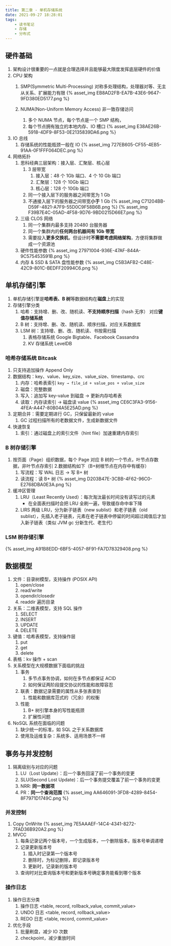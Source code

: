 ```yaml
---
title: 第二章 - 单机存储系统
date: 2021-09-27 18:28:01
tags:
    - 读书笔记
    - 存储
    - 分布式
---
```

## 硬件基础
1. 架构设计很重要的一点就是合理选择并且能够最大限度发挥底层硬件的价值
2. CPU 架构
    1. SMP(Symmetric Multi-Processing) 对称多处理结构，处理器对等、无主从关系、扩展能力有限
    {% asset_img EB8AD2FB-EA7B-43E6-9647-9FD380ED5177.png %}
        
    2. NUMA(Non-Uniform Memory Access) 非一致存储访问
        1. 多个 NUMA 节点，每个节点是一个 SMP 结构，
        2. 每个节点拥有独立的本地内存、IO 槽口
        {% asset_img E38AE26B-5918-4DF9-8F53-0E2135839DA6.png %}
3. IO 总线
    1. 存储系统的性能瓶颈一般在 IO
    {% asset_img 727EB605-CF55-4EB5-91AA-0F1FFF064DEC.png %}
4. 网络拓扑
    1. 思科经典三层架构：接入层、汇聚层、核心层
        1. 3 层带宽
            1. 接入层：48 个 1Gb 端口、4 个 10 Gb 端口
            2. 汇聚层：128 个 10Gb 端口
            3. 核心层：128 个 10Gb 端口
        2. 同一个接入层下的服务器之间带宽为 1 Gb
        3. 不通接入层下的服务器之间带宽**小于** 1 Gb
        {% asset_img C71204BB-D59F-4821-A7F9-55D0C9F58B6B.png %}
        {% asset_img F39B7E4C-05AD-4F58-9D76-9BD0215D66E7.png %}
    2. 三级 CLOS 网络
        1. 同一个集群内最多支持 20480 台服务器
        2. 同一个集群内的**任何两台机器间有 1Gb 带宽**
        3. 需要投入**更多交换机**，但设计时**不需要考虑网络架构**，方便将集群做成一个资源池
    3. 硬件性能参数
        {% asset_img 27971004-936E-47AF-844A-9C575453591B.png %}
    4. 内存 & SSD & SATA 盘性能参数
        {% asset_img C5B3AFB2-C48E-42C9-801C-BEDFF20994C6.png %}

## 单机存储引擎

1. 单机存储引擎是**哈希表、B 树**等数据结构在**磁盘**上的实现
2. 存储引擎分类
    1. 哈希：支持增、删、改、随机读、**不支持顺序扫描**（hash 无序） 对应**键值存储系统**
    2. B 树：支持增、删、改、随机读、顺序扫描，对应关系数据库
    3. LSM 树：支持增、删、改、随机读、书按需扫描
        1. 表格存储系统 Google Bigtable、Facebook Cassandra
        2. KV 存储系统 LevelDB

### 哈希存储系统 Bitcask

1. 只支持追加操作 Append Only
2. 数据结构：key、value、key_size、value_size、timestamp、crc
    1. 内存：哈希表索引 `key → file_id + value_pos + value_size`
    2. 磁盘：完整数据
    3. 写入：追加写 key-value 到磁盘 → 更新内存哈希表
    4. 读取：内存读索引 → 磁盘读 value
    {% asset_img CE6C3FA3-9156-4FEA-A447-80B04A5E25AD.png %}
3. 定期合并：需要定期进行 GC，只保留最新的 value
    1. GC 过程扫描所有的老数据文件，生成新数据文件
4. 快速恢复
    1. 索引：通过磁盘上的索引文件（hint file）加速重建内存索引

### B 树存储引擎

1. 按页面（Page）组织数据，每个 Page 对应 B 树的一个节点，叶节点存数据，非叶节点存索引
2.数据结构如下（B+树根节点在内存中有缓存）
    1. 写流程：写 WAL 日志 → 写 B+ 树
    2. 读流程：读 B+ 树
    {% asset_img D203B47E-3CBB-4F62-96C0-E2768DBA0E3A.png %}
3. 缓冲区管理
    1. LRU（Least Recently Used）：每次淘汰最长时间没有读写过的元素
        - 在全面表扫描时会把 LRU 全刷一遍，导致缓存命中率下降
    2. LIRS 两级 LRU，分为新子链表（new sublist）和老子链表（old sublist），先插入老子链表，元素在老子链表中停留的时间超过阈值后才加入新子链表（类似 JVM gc 分新生代、老生代）

### LSM 树存储引擎

{% asset_img A91B8EDD-6BF5-4057-8F91-FA7D78329408.png %}

## 数据模型

1. 文件：目录树模型，支持操作 (POSIX API)
    1. open/close
    2. read/write
    3. opendir/closedir
    4. readdir 遍历目录
2. 关系：二维表模型，支持 SQL 操作
    1. SELECT
    2. INSERT
    3. UPDATE
    4. DELETE
3. 键值：哈希表模型，支持操作层
    1. put
    2. get
    3. delete
4. 表格：kv 操作 + scan
5. 关系模型在大规模数据下面临的挑战
    1. 事务
        1. 多节点事务协调，如何在多节点都保证 ACID
        2. 如何保证两阶段提交协议的性能和故障容忍
    2. 联表：数据记录需要的属性从多张表查到
        1. 性能和数据库范式的（冗余）的权衡
    3. 性能
        1. B+ 树引擎本身的写性能瓶颈
        2. 扩展性问题
6. NoSQL 系统在面临的问题
    1. 缺少统一的标准，如 SQL 之于关系数据库
    2. 使用及运维复杂：系统多、适用场景不一样

## 事务与并发控制

1. 隔离级别与对应的问题
    1. LU（Lost Update）：后一个事务回滚了前一个事务的变更
    2. SLU(Second Lost Update)：后一个事务提交覆盖了前一个事务的变更
    3. NRR: **同一数据项**
    4. PR：**同一个查询范围**
    {% asset_img AA646091-3FD8-4289-8454-8F7971D1749C.png %}

### 并发控制

1. Copy OnWrite
    {% asset_img 7E5AAAEF-14C4-4341-8272-7FAD36B920A2.png %}
2. MVCC
    1. 每条记录记两个版本号，一个生成版本，一个删除版本，版本号单调递增
    2. 记录更新版本号
        1. 插入时记录第一个版本号
        2. 删除时，为标记删除，即记录版本号
        3. 更新时，记录新的版本号
    3. 查询时对比查询版本号和更新版本号确定事务能看到哪个版本

### 操作日志
1. 操作日志分类
    1. 操作日志 <table, record, rollback_value, commit_value>
    2. UNDO 日志 <table, record, rollback_value>
    3. REDO 日志 <table, record, commit_value>
2. 优化手段
    1. 批量刷盘，减少 IO 次数
    2. checkpoint，减少重放时间